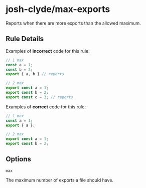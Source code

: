 # josh-clyde/max-exports

Reports when there are more exports than the allowed maximum.

## Rule Details

Examples of **incorrect** code for this rule:

```js
// 1 max
const a = 1;
const b = 2;
export { a, b } // reports

// 2 max
export const a = 1;
export const b = 2;
export const c = 3; // reports
```

Examples of **correct** code for this rule:

```js
// 1 max
const a = 1;
export { a };

// 2 max
export const a = 1;
export const b = 2;
```

## Options

`max`

The maximum number of exports a file should have.
